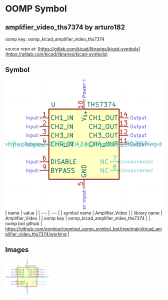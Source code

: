 # OOMP Symbol  
## amplifier_video_ths7374  by arturo182  
  
oomp key: oomp_kicad_amplifier_video_ths7374  
  
source repo at: [https://gitlab.com/kicad/libraries/kicad-symbols](https://gitlab.com/kicad/libraries/kicad-symbols)  
## Symbol  
  
[![working.png](working_600.png)](working.png)  
| name | value | 
| --- | --- | 
| symbol name | Amplifier_Video | 
| library name | Amplifier_Video | 
| oomp key | oomp_kicad_amplifier_video_ths7374 | 
| oomp bot github | https://github.com/oomlout/oomlout_oomp_symbol_bot/tree/main/kicad_amplifier_video_ths7374/working | 
## Images  
  
[![working.png](working_140.png)](working.png)  
